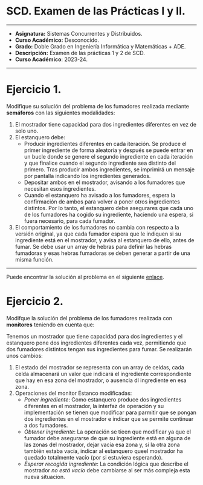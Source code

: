 # SCD. Examen de las Prácticas I y II.

***

- **Asignatura:** Sistemas Concurrentes y Distribuidos.
- **Curso Académico:** Desconocido.
- **Grado:** Doble Grado en Ingeniería Informática y Matemáticas + ADE.
- **Descripción:** Examen de las prácticas 1 y 2 de SCD.
- **Curso Académico**: 2023-24.

***

# Ejercicio 1.
Modifique su solución del problema de los fumadores realizada mediante **semáforos** con las siguientes modalidades:
1. El mostrador tiene capacidad para dos ingredientes diferentes en vez de solo uno.
2. El estanquero debe:
    - Producir ingredientes diferentes en cada iteración. Se produce el primer ingrediente de forma aleatoria y después se puede entrar en un bucle donde se genere el segundo ingrediente en cada iteración y que finalice cuando el segundo ingrediente sea distinto del primero. Tras producir ambos ingredientes, se imprimirá un mensaje por pantalla indicando los ingredientes generados.
    - Depositar ambos en el mostrador, avisando a los fumadores que necesitan esos ingredientes.
    - Cuando el estanquero ha avisado a los fumadores, espera la confirmación de ambos para volver a poner otros ingredientes distintos. Por lo tanto, el estanquero debe asegurares que cada uno de los fumadores ha cogido su ingrediente, haciendo una espera, si fuera necesario, para cada fumador.
3. El comportamiento de los fumadores no cambia con respecto a la versión original, ya que cada fumador espera que le indiquen si su ingrediente está en el mostrador, y avisa al estanquero de ello, antes de fumar. Se debe usar un array de hebras para definir las hebras fumadoras y esas hebras fumadoras se deben generar a partir de una misma función.

***

Puede encontrar la solución al problema en el siguiente [enlace](https://github.com/LosDelDGIIM/LosDelDGIIM.github.io/blob/main/subjects/SCD/Prácticas/Práctica2/Exámenes/Examen1_Ej1.cpp).

# Ejercicio 2.
Modifque la solución del problema de los fumadores realizada con **monitores** teniendo en cuenta que:
  
Tenemos un mostrador que tiene capacidad para dos ingredientes y el estanquero pone dos ingredientes diferentes cada vez, permitiendo que dos fumadores distintos tengan sus ingredientes para fumar. Se realizarán unos cambios:
1. El estado del mostrador se representa con un array de celdas, cada celda almacenará un valor que indicará el ingrediente correspondiente que hay en esa zona del mostrador, o ausencia dl ingrediente en esa zona.
2. Operaciones del monitor Estanco modificadas:
    - *Poner ingrediente*: Como estanquero produce dos ingredientes diferentes en el mostrador, la interfaz de operación y su implementación se tienen que modificar para parmitir que se pongan dos ingredientes en el mostrador e indicar que se permite continuar a dos fumadores.
    - *Obtener ingrediente*: La operación se tieen que modificar ya que el fumador debe asegurarse de que su ingrediente está en alguna de las zonas del mostrador, dejar vacía esa zona y, si la otra zona también estaba vacía, indicar al estanquero queel mostrador ha quedado totalmente vacío (por si estuviera esperando).
    - *Esperar recogida ingrediente*: La condición lógica que describe el mostrador *no está vacío* debe cambiarse al ser más compleja esta nueva situacion.
